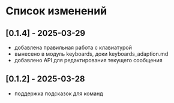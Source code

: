 # Список изменений

## [0.1.4] - 2025-03-29
- добавлена правильная работа с клавиатурой
- вынесено в модуль keyboards, доки keyboards_adaption.md
- добавлено API для редактирования текущего сообщения

## [0.1.2] - 2025-03-28
- поддержка подсказок для команд